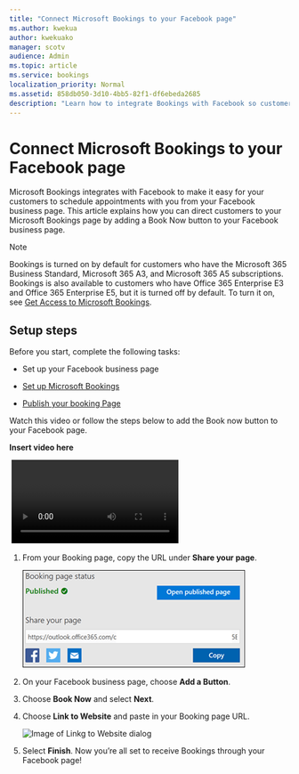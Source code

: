 ```yaml
---
title: "Connect Microsoft Bookings to your Facebook page"
ms.author: kwekua
author: kwekuako
manager: scotv
audience: Admin
ms.topic: article
ms.service: bookings
localization_priority: Normal
ms.assetid: 858db050-3d10-4bb5-82f1-df6ebeda2685
description: "Learn how to integrate Bookings with Facebook so customers can book appointments from your business Facebook page."
---
```


# Connect Microsoft Bookings to your Facebook page

Microsoft Bookings integrates with Facebook to make it easy for your customers to schedule appointments with you from your Facebook business page. This article explains how you can direct customers to your Microsoft Bookings page by adding a Book Now button to your Facebook business page.

> [!NOTE]
> Bookings is turned on by default for customers who have the Microsoft 365 Business Standard, Microsoft 365 A3, and Microsoft 365 A5 subscriptions. Bookings is also available to customers who have Office 365 Enterprise E3 and Office 365 Enterprise E5, but it is turned off by default. To turn it on, see [Get Access to Microsoft Bookings](get-access.md).

## Setup steps

Before you start, complete the following tasks:

- Set up your Facebook business page

- [Set up Microsoft Bookings](set-up.md)

- [Publish your booking Page](publish-your-booking-page.md)

Watch this video or follow the steps below to add the Book now button to your Facebook page.

**Insert video here**

<mediaLink>
	<image xlink:href="4873755a-8b1e-497e-bc54-101d1e75d3e7" />
	<video videoid="RWusUj" channel="ALTENUS_MS_OFFICE" videotype="single" player="ocvideo" />
</mediaLink>

1. From your Booking page, copy the URL under **Share your page**.

   ![Image of Share your page UI](../media/bookings-share-page.png)

1. On your Facebook business page, choose **Add a Button**.

1. Choose **Book Now** and select **Next**.

1. Choose **Link to Website** and paste in your Booking page URL.

   ![Image of Linkg to Website dialog](../media/link-to-website.png)

1. Select **Finish**. Now you’re all set to receive Bookings through your Facebook page!
